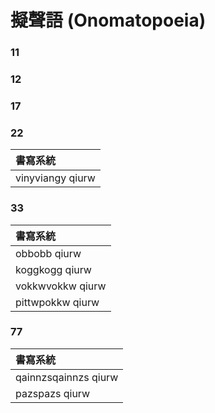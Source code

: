# 擬聲語 (Onomatopoeia)

### 11

### 12

### 17

### 22

| 書寫系統 |
| :--- |
| vinyviangy qiurw |

### 33

| 書寫系統 |
| :--- |
| obbobb qiurw |
| koggkogg qiurw |
| vokkwvokkw qiurw |
| pittwpokkw qiurw |

### 77

| 書寫系統 |
| :--- |
| qainnzsqainnzs qiurw |
| pazspazs qiurw |
